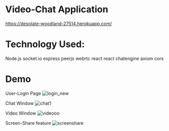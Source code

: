 # Video-Chat Application

https://desolate-woodland-27514.herokuapp.com/


# Technology Used:

Node.js
socket.io
express
peerjs
webrtc
react
react chatengine
axiom
cors


# Demo

User-Login Page
![login_new](https://user-images.githubusercontent.com/54748438/125209247-2f923100-e2b5-11eb-971d-60f29608ebe8.PNG)

Chat Window
![chat1](https://user-images.githubusercontent.com/54748438/125209378-f6a68c00-e2b5-11eb-887b-256c205c2938.PNG)


Video Window 
![videooo](https://user-images.githubusercontent.com/54748438/125209266-4042a700-e2b5-11eb-988d-e73c47c08878.PNG)

Screen-Share feature
![screenshare](https://user-images.githubusercontent.com/54748438/125209277-4e90c300-e2b5-11eb-9b84-96b3c24a18e2.PNG)

